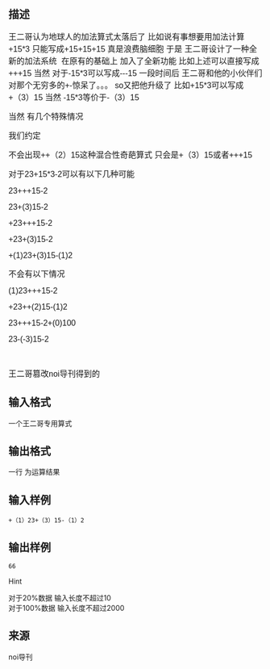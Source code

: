## 描述

<p> <span style="font-size:medium;">王二哥认为地球人的加法算式太落后了<span style="font-family:Arial;"> </span>比如说有事想要用加法计算<span style="font-family:Arial;">+15*3 </span>只能写成<span style="font-family:Arial;">+15+15+15 </span>真是浪费脑细胞<span style="font-family:Arial;"> </span>于是<span style="font-family:Arial;"> </span>王二哥设计了一种全新的加法系统<span style="font-family:Arial;">  </span>在原有的基础上<span style="font-family:Arial;"> </span>加入了全新功能<span style="font-family:Arial;"> </span>比如上述可以直接写成<span style="font-family:Arial;">+++15 </span>当然<span style="font-family:Arial;"> </span>对于<span style="font-family:Arial;">-15*3</span>可以写成<span style="font-family:Arial;">---15 </span>一段时间后<span style="font-family:Arial;"> </span>王二哥和他的小伙伴们对那个无穷多的<span style="font-family:Arial;">+-</span>惊呆了。。。<span style="font-family:Arial;"> <span>so</span></span>又把他升级了<span style="font-family:Arial;"> </span>比如<span style="font-family:Arial;">+15*3</span>可以写成<span style="font-family:Arial;">+</span>（<span style="font-family:Arial;">3</span>）<span style="font-family:Arial;">15 </span>当然<span style="font-family:Arial;"> -15*3</span>等价于<span style="font-family:Arial;">-</span>（<span style="font-family:Arial;">3</span>）<span style="font-family:Arial;">15</span></span><span style="font-size:9pt;font-family:Arial;"></span> </p> <p> <span style="font-size:medium;">当然<span style="font-family:Arial;"> </span>有几个特殊情况</span><span style="font-size:9pt;font-family:Arial;"></span> </p> <p> <span style="font-size:medium;">我们约定</span><span style="font-size:9pt;font-family:Arial;"></span> </p> <p> <span style="font-size:medium;">不会出现<span style="font-family:Arial;">++</span>（<span style="font-family:Arial;">2</span>）<span style="font-family:Arial;">15</span>这种混合性奇葩算式<span style="font-family:Arial;"> </span>只会是<span style="font-family:Arial;">+</span>（<span style="font-family:Arial;">3</span>）<span style="font-family:Arial;">15</span>或者<span style="font-family:Arial;">+++15</span></span><span style="font-size:9pt;font-family:Arial;"></span> </p> <p> <span style="font-size:medium;">对于<span style="font-family:Arial;">23+15*3-2</span>可以有以下几种可能</span><span style="font-size:9pt;font-family:Arial;"></span> </p> <p> <span style="font-size:medium;"><span style="font-family:Arial;">23+++15-2</span></span><span style="font-size:9pt;font-family:Arial;"></span> </p> <p> <span style="font-size:medium;"><span style="font-family:Arial;">23+(3)15-2</span></span><span style="font-size:9pt;font-family:Arial;"></span> </p> <p> <span style="font-size:medium;"><span style="font-family:Arial;">+23+++15-2</span></span><span style="font-size:9pt;font-family:Arial;"></span> </p> <p> <span style="font-size:medium;"><span style="font-family:Arial;">+23+(3)15-2</span></span><span style="font-size:9pt;font-family:Arial;"></span> </p> <p> <span style="font-size:medium;"><span style="font-family:Arial;">+(1)23+(3)15-(1)2</span></span><span style="font-size:9pt;font-family:Arial;"></span> </p> <p> <span style="font-size:medium;">不会有以下情况</span><span style="font-size:9pt;font-family:Arial;"></span> </p> <p> <span style="font-size:medium;"><span style="font-family:Arial;">(1)23+++15-2</span></span><span style="font-size:9pt;font-family:Arial;"></span> </p> <p> <span style="font-size:medium;"><span style="font-family:Arial;">+23++(2)15-(1)2</span></span><span style="font-size:9pt;font-family:Arial;"></span> </p> <p> <span style="font-size:medium;"><span style="font-family:Arial;">23+++15-2+(0)100</span></span><span style="font-size:9pt;font-family:Arial;"></span> </p> <p> <span style="font-size:medium;"><span style="font-family:Arial;">23-(-3)15-2</span></span><span style="font-size:9pt;font-family:Arial;"></span> </p> <p> <span style="font-size:medium;"><span style="font-family:Arial;"> </span></span> </p> <p> <span style="font-size:medium;">王二哥篡改<span style="font-family:Arial;">noi</span>导刊得到的</span><span style="font-size:9pt;font-family:Arial;"></span> </p>

## 输入格式

<p> 一个王二哥专用算式 </p>

## 输出格式

<p> 一行 为运算结果 </p>

## 输入样例

```plaintext
+（1）23+（3）15-（1）2
```

## 输出样例

```plaintext
66
```

Hint

对于20%数据 输入长度不超过10<br /> 对于100%数据 输入长度不超过2000<br />

## 来源

noi导刊


